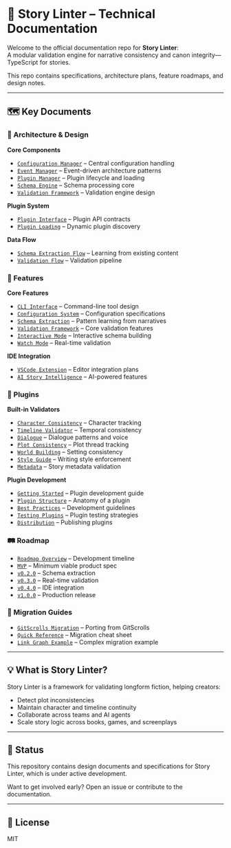 # 🧠 Story Linter – Technical Documentation

Welcome to the official documentation repo for **Story Linter**:  
A modular validation engine for narrative consistency and canon integrity—TypeScript for stories.

This repo contains specifications, architecture plans, feature roadmaps, and design notes.

---

## 🗺️ Key Documents

### 📐 Architecture & Design

**Core Components**
- [`Configuration Manager`](./architecture/core-components/configuration-manager.md) – Central configuration handling
- [`Event Manager`](./architecture/core-components/event-manager.md) – Event-driven architecture patterns
- [`Plugin Manager`](./architecture/core-components/plugin-manager.md) – Plugin lifecycle and loading
- [`Schema Engine`](./architecture/core-components/schema-engine.md) – Schema processing core
- [`Validation Framework`](./architecture/core-components/validation-framework.md) – Validation engine design

**Plugin System**
- [`Plugin Interface`](./architecture/plugin-architecture/plugin-interface.md) – Plugin API contracts
- [`Plugin Loading`](./architecture/plugin-architecture/plugin-loading.md) – Dynamic plugin discovery

**Data Flow**
- [`Schema Extraction Flow`](./architecture/data-flow/schema-extraction-flow.md) – Learning from existing content
- [`Validation Flow`](./architecture/data-flow/validation-flow.md) – Validation pipeline

### 🚀 Features

**Core Features**
- [`CLI Interface`](./features/cli-interface.md) – Command-line tool design
- [`Configuration System`](./features/configuration-system.md) – Configuration specifications
- [`Schema Extraction`](./features/schema-extraction.md) – Pattern learning from narratives
- [`Validation Framework`](./features/validation-framework.md) – Core validation features
- [`Interactive Mode`](./features/interactive-mode.md) – Interactive schema building
- [`Watch Mode`](./features/watch-mode.md) – Real-time validation

**IDE Integration**
- [`VSCode Extension`](./features/vscode-extension.md) – Editor integration plans
- [`AI Story Intelligence`](./features/ai-story-intelligence.md) – AI-powered features

### 🔌 Plugins

**Built-in Validators**
- [`Character Consistency`](./plugins/built-in/character-consistency.md) – Character tracking
- [`Timeline Validator`](./plugins/built-in/timeline-validator.md) – Temporal consistency
- [`Dialogue`](./plugins/built-in/dialogue.md) – Dialogue patterns and voice
- [`Plot Consistency`](./plugins/built-in/plot-consistency.md) – Plot thread tracking
- [`World Building`](./plugins/built-in/world-building.md) – Setting consistency
- [`Style Guide`](./plugins/built-in/style-guide.md) – Writing style enforcement
- [`Metadata`](./plugins/built-in/metadata.md) – Story metadata validation

**Plugin Development**
- [`Getting Started`](./plugins/development/getting-started.md) – Plugin development guide
- [`Plugin Structure`](./plugins/development/plugin-structure.md) – Anatomy of a plugin
- [`Best Practices`](./plugins/development/best-practices.md) – Development guidelines
- [`Testing Plugins`](./plugins/development/testing-plugins.md) – Plugin testing strategies
- [`Distribution`](./plugins/development/distribution.md) – Publishing plugins

### 🛤️ Roadmap

- [`Roadmap Overview`](./roadmap/README.md) – Development timeline
- [`MVP`](./roadmap/milestones/mvp.md) – Minimum viable product spec
- [`v0.2.0`](./roadmap/milestones/v0.2.0-schema-extraction.md) – Schema extraction
- [`v0.3.0`](./roadmap/milestones/v0.3.0-real-time.md) – Real-time validation
- [`v0.4.0`](./roadmap/milestones/v0.4.0-ide-integration.md) – IDE integration
- [`v1.0.0`](./roadmap/milestones/v1.0.0-production.md) – Production release

### 🔄 Migration Guides

- [`GitScrolls Migration`](./migration/porting-gitscrolls-validators.md) – Porting from GitScrolls
- [`Quick Reference`](./migration/porting-quick-reference.md) – Migration cheat sheet
- [`Link Graph Example`](./migration/port-link-graph-example.md) – Complex migration example

---

## 💡 What is Story Linter?

Story Linter is a framework for validating longform fiction, helping creators:
- Detect plot inconsistencies
- Maintain character and timeline continuity
- Collaborate across teams and AI agents
- Scale story logic across books, games, and screenplays

---

## 📍 Status

This repository contains design documents and specifications for Story Linter, which is under active development.

Want to get involved early? Open an issue or contribute to the documentation.

---

## 🧾 License

MIT